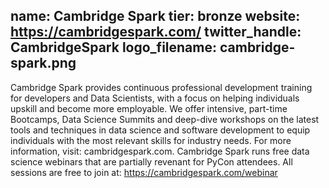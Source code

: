 name: Cambridge Spark
tier: bronze
website: https://cambridgespark.com/
twitter_handle: CambridgeSpark
logo_filename: cambridge-spark.png
---
Cambridge Spark provides continuous professional development training for
developers and Data Scientists, with a focus on helping individuals upskill and
become more employable. We offer intensive, part-time Bootcamps, Data Science
Summits and deep-dive workshops on the latest tools and techniques in data
science and software development to equip individuals with the most relevant
skills for industry needs. For more information, visit: cambridgespark.com.
Cambridge Spark runs free data science webinars that are partially revenant for
PyCon attendees. All sessions are free to join at:
https://cambridgespark.com/webinar
